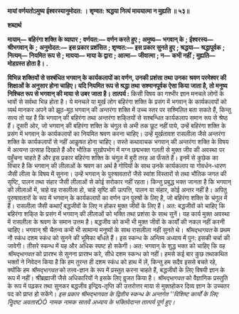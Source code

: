 **मायां वर्णयतोऽमुष्य ईश्वरस्यानुमोदत: ।** **शृण्वत: श्रद्धया नित्यं माययात्मा न मुह्यति ॥ ५३॥** 

**शब्दार्थ** 

**मायाम्—** **बहिरंगा शक्ति के व्यापार** **; वर्णयत:—** **वर्णन करते हुए** **; अमुष्य—** **भगवान् के** **; ईश्वरस्य—** **श्रीभगवान् के** **;** **अनुमोदत:—** **इस प्रकार प्रशंसित** **; शृण्वत:—** **इस प्रकार सुनते हुए** **; श्रद्धया—** **श्रद्धापूर्वक** **; नित्यम्—** **नियमित रूप से** **; मायया—** **माया के द्वारा** **; आत्मा—** **जीवात्मा** **; न—** **कभी नहीं** **; मुह्यति—** **मोहग्रस्त होता है।** **.** 

**विभिन्न शक्तियों से सश्बंधित भगवान् के कार्यकलापों का वर्णन, उनकी प्रशंसा तथा उनका** **श्रवण परमेश्वर की शिक्षाओं के अनुसार होना चाहिए। यदि नियमित रूप से श्रद्धा तथा** **सश्मानपूर्वक ऐसा किया जाता है, तो मनुष्य निश्चित रूप से भगवान् की माया से उबर जाता है।** **तात्पर्य :** किसी विषय का गश्भीर ज्ञान मनचले लोगों के भावों से सर्वथा भिन्न होता है। ये मनचले या मूर्ख लोग बहिरंगा शक्ति के प्रसंग में भगवान् के कार्यकलापों को व्यर्थ मानकर अपने को झूठ-मूठ भगवान् की अन्तरंगा शक्ति में उच्च स्तर पर सश्मिलित बता सकते हैं, किन्तु सत्य तो यह है कि भगवान् की बहिरंगा तथा अन्तरंगा शकि्तयों से सश्बन्धित कार्यकलाप समान रूप से श्रेष्ठ हैं। दूसरी ओर, जो भगवान् की बहिरंगा शक्ति के चंगुल से अभी तक छूट नहीं पाये, उन्हें बहिरंगा शक्ति के प्रसंग में भगवान् के कार्यकलापों का नियमित श्रवण करना चाहिए। उन्हें मूर्खतावश रासलीला जैसे अन्तरंगा शक्ति के कार्यकलापों से नहीं आकॢषत होना चाहिए। सस्ते कथावाचक भगवान् की अन्तरंगा शक्ति के विषय में अत्यन्त उत्साह दिखाते हैं और भौतिक सुखोपभोग में मग्न छद्मभक्त गलती से मुक्त जीव की अवस्था पर पहुँचना चाहते हैं और इस प्रकार बहिरंगा शक्ति के चंगुल में बुरी तरह आ फँसते हैं। इनमें से कुछेक का विचार है कि भगवान् की लीलाओं के श्रवण का अर्थ है गोपियों के साथ उनके कार्यकलाप या गोवर्धन-धारण जैसी लीला के विषय में सुनना। उन्हें भगवान् के पुरुषावतारों जैसे स्वांश विस्तारों से तथा भौतिक जगत की सृष्टि, पालन तथा संहार जैसी लीलाओं से कोई सरोकार नहीं रहता। किन्तु प्रबुद्ध भक्त जानता है कि भगवान् की लीलाओं में, चाहे वह रासलीला हो, चाहे सृष्टि की उत्पत्ति, पालन या संहार, कोई अन्तर नहीं है। अपितु पुरुषावतारों के रूप में भगवान् के कार्यकलापों का वर्णन उन पुरुषों के लिए है, जो बहिरंगा शक्ति के चंगुल में हैं। रासलीला जैसी कथाएँ बद्धजीवों के लिए न होकर मुक्त जीवों के लिए हैं। अत: बद्धजीवों को चाहिए कि बहिरंगा शकि्त के प्रसंग में भगवान् की लीलाओं को भक्ति तथा प्रशंसा के साथ सुनें। यह कार्य मुक्त अवस्था में रासलीला के श्रवण के समान उत्तम है। बद्धजीव को कभी भी मुक्त जीवों के कार्यों की नकल नहीं करनी चाहिए। भगवान् श्री चैतन्य कभी भी सामान्य मनुष्यों के साथ रासलीला नहीं सुनते थे। *श्रीमद्भागवत* के प्रथम नौ स्कंध दशम स्कंध को सुनने की भूमिका बाँधते हैं। इस स्कन्ध के अन्तिम अध्याय में पुन: इसकी चर्चा की जावेगी। तीसरे स्कन्ध में यह और अधिक स्पष्ट हो सकेगी। अत: भगवान् के शुद्ध भक्त को चाहिए कि वह *श्रीमद्भागवत* को प्रारश्भ से सुनना प्रारश्भ करे, सीधे दशम स्कन्ध को नहीं। हमसे कई बार कुछ तथाकथित भक्तों ने निवेदन किया है कि हम तुरन्त ही दशम स्कंध को हाथ में लें, किन्तु हम सदैव इससे बचते रहे, क्योंकि हम *श्रीमद्भागवत* को तत्त्व-ज्ञान के रूप में प्रस्तुत करना चाहते हैं, बद्धजीवों के लिए विषयी ज्ञान के रूप में नहीं। श्रीब्रह्माजी जैसे अधिकारियों ने इसके लिए वॢजत किया है। *श्रीमद्भागवत* को वैज्ञानिक प्रस्तुति के रूप में पढ़कर तथा सुनकर बद्धजीव इन्द्रिय-तृप्ति की उत्तरोत्तर माया से मुक्तहोकर दिव्य ज्ञान के उच्चतर पद को प्राप्त हो सकेंगे। *इस प्रकार श्रीमद्भागवत के द्वितीय स्कन्ध के अन्तर्गत ''विशिष्ट कार्यों के लिए निॢदष्ट अवतारÓÓ* *नामक नामक सातवें अध्याय के भक्तिवेदान्त तात्पर्य पूर्ण हुए।* 
